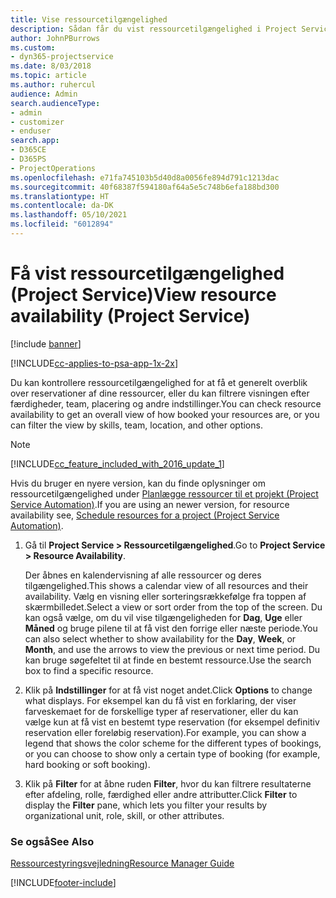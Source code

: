 ```yaml
---
title: Vise ressourcetilgængelighed
description: Sådan får du vist ressourcetilgængelighed i Project Service
author: JohnPBurrows
ms.custom:
- dyn365-projectservice
ms.date: 8/03/2018
ms.topic: article
ms.author: ruhercul
audience: Admin
search.audienceType:
- admin
- customizer
- enduser
search.app:
- D365CE
- D365PS
- ProjectOperations
ms.openlocfilehash: e71fa745103b5d40d8a0056fe894d791c1213dac
ms.sourcegitcommit: 40f68387f594180af64a5e5c748b6efa188bd300
ms.translationtype: HT
ms.contentlocale: da-DK
ms.lasthandoff: 05/10/2021
ms.locfileid: "6012894"
---
```

# <a name="view-resource-availability-project-service"></a><span data-ttu-id="27754-103">Få vist ressourcetilgængelighed (Project Service)</span><span class="sxs-lookup"><span data-stu-id="27754-103">View resource availability (Project Service)</span></span>

[!include [banner](../includes/psa-now-project-operations.md)]

[!INCLUDE[cc-applies-to-psa-app-1x-2x](../includes/cc-applies-to-psa-app-1x-2x.md)]

<span data-ttu-id="27754-104">Du kan kontrollere ressourcetilgængelighed for at få et generelt overblik over reservationer af dine ressourcer, eller du kan filtrere visningen efter færdigheder, team, placering og andre indstillinger.</span><span class="sxs-lookup"><span data-stu-id="27754-104">You can check resource availability to get an overall view of how booked your resources are, or you can filter the view by skills, team, location, and other options.</span></span>  
  
> [!NOTE]
> [!INCLUDE[cc_feature_included_with_2016_update_1](../includes/cc-feature-included-with-2016-update-1.md)]  
> 
>  <span data-ttu-id="27754-105">Hvis du bruger en nyere version, kan du finde oplysninger om ressourcetilgængelighed under [Planlægge ressourcer til et projekt (Project Service Automation)](../psa/schedule-resources-project.md).</span><span class="sxs-lookup"><span data-stu-id="27754-105">If you are using an newer version, for resource availability see, [Schedule resources for a project (Project Service Automation)](../psa/schedule-resources-project.md).</span></span>  

1. <span data-ttu-id="27754-106">Gå til **Project Service > Ressourcetilgængelighed**.</span><span class="sxs-lookup"><span data-stu-id="27754-106">Go to **Project Service > Resource Availability**.</span></span>  

    <span data-ttu-id="27754-107">Der åbnes en kalendervisning af alle ressourcer og deres tilgængelighed.</span><span class="sxs-lookup"><span data-stu-id="27754-107">This shows a calendar view of all resources and their availability.</span></span> <span data-ttu-id="27754-108">Vælg en visning eller sorteringsrækkefølge fra toppen af skærmbilledet.</span><span class="sxs-lookup"><span data-stu-id="27754-108">Select a view or sort order from the top of the screen.</span></span> <span data-ttu-id="27754-109">Du kan også vælge, om du vil vise tilgængeligheden for **Dag**, **Uge** eller **Måned** og bruge pilene til at få vist den forrige eller næste periode.</span><span class="sxs-lookup"><span data-stu-id="27754-109">You can also select whether to show availability for the **Day**, **Week**, or **Month**, and use the arrows to view the previous or next time period.</span></span> <span data-ttu-id="27754-110">Du kan bruge søgefeltet til at finde en bestemt ressource.</span><span class="sxs-lookup"><span data-stu-id="27754-110">Use the search box to find a specific resource.</span></span>  

2. <span data-ttu-id="27754-111">Klik på **Indstillinger** for at få vist noget andet.</span><span class="sxs-lookup"><span data-stu-id="27754-111">Click **Options** to change what displays.</span></span> <span data-ttu-id="27754-112">For eksempel kan du få vist en forklaring, der viser farveskemaet for de forskellige typer af reservationer, eller du kan vælge kun at få vist en bestemt type reservation (for eksempel definitiv reservation eller foreløbig reservation).</span><span class="sxs-lookup"><span data-stu-id="27754-112">For example, you can show a legend that shows the color scheme for the different types of bookings, or you can choose to show only a certain type of booking (for example, hard booking or soft booking).</span></span>  

3. <span data-ttu-id="27754-113">Klik på **Filter** for at åbne ruden **Filter**, hvor du kan filtrere resultaterne efter afdeling, rolle, færdighed eller andre attributter.</span><span class="sxs-lookup"><span data-stu-id="27754-113">Click **Filter** to display the **Filter** pane, which lets you filter your results by organizational unit, role, skill, or other attributes.</span></span>  

### <a name="see-also"></a><span data-ttu-id="27754-114">Se også</span><span class="sxs-lookup"><span data-stu-id="27754-114">See Also</span></span>  
 [<span data-ttu-id="27754-115">Ressourcestyringsvejledning</span><span class="sxs-lookup"><span data-stu-id="27754-115">Resource Manager Guide</span></span>](../psa/resource-manager-guide.md)


[!INCLUDE[footer-include](../includes/footer-banner.md)]